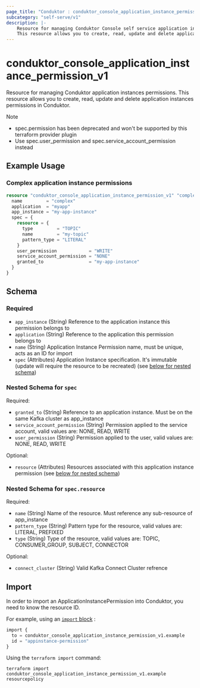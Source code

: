```yaml
---
page_title: "Conduktor : conduktor_console_application_instance_permission_v1 "
subcategory: "self-serve/v1"
description: |-
    Resource for managing Conduktor Console self service application instances permissions.
    This resource allows you to create, read, update and delete application instances permissions in Conduktor.
---
```


# conduktor_console_application_instance_permission_v1

Resource for managing Conduktor application instances permissions.
This resource allows you to create, read, update and delete application instances permissions in Conduktor.

> [!NOTE]
> - spec.permission has been deprecated and won't be supported by this terraform provider plugin 
> - Use spec.user_permission and spec.service_account_permission instead 

## Example Usage

### Complex application instance permissions
```terraform
resource "conduktor_console_application_instance_permission_v1" "complex" {
  name         = "complex"
  application  = "myapp"
  app_instance = "my-app-instance"
  spec = {
    resource = {
      type         = "TOPIC"
      name         = "my-topic"
      pattern_type = "LITERAL"
    }
    user_permission            = "WRITE"
    service_account_permission = "NONE"
    granted_to                 = "my-app-instance"
  }
}
```


<!-- schema generated by tfplugindocs -->
## Schema

### Required

- `app_instance` (String) Reference to the application instance this permission belongs to
- `application` (String) Reference to the application this permission belongs to
- `name` (String) Application Instance Permission name, must be unique, acts as an ID for import
- `spec` (Attributes) Application Instance specification. It's immutable (update will require the resource to be recreated) (see [below for nested schema](#nestedatt--spec))

<a id="nestedatt--spec"></a>
### Nested Schema for `spec`

Required:

- `granted_to` (String) Reference to an application instance. Must be on the same Kafka cluster as app_instance
- `service_account_permission` (String) Permission applied to the service account, valid values are: NONE, READ, WRITE
- `user_permission` (String) Permission applied to the user, valid values are: NONE, READ, WRITE

Optional:

- `resource` (Attributes) Resources associated with this application instance permission (see [below for nested schema](#nestedatt--spec--resource))

<a id="nestedatt--spec--resource"></a>
### Nested Schema for `spec.resource`

Required:

- `name` (String) Name of the resource. Must reference any sub-resource of app_instance
- `pattern_type` (String) Pattern type for the resource, valid values are: LITERAL, PREFIXED
- `type` (String) Type of the resource, valid values are: TOPIC, CONSUMER_GROUP, SUBJECT, CONNECTOR

Optional:

- `connect_cluster` (String) Valid Kafka Connect Cluster refrence





## Import

In order to import an ApplicationInstancePermission into Conduktor, you need to know the resource ID.

For example, using an [`import` block](https://developer.hashicorp.com/terraform/language/import) :
```terraform
import {
  to = conduktor_console_application_instance_permission_v1.example
  id = "appinstance-permission"
}
```

Using the `terraform import` command:
```shell
terraform import conduktor_console_application_instance_permission_v1.example resourcepolicy
```
